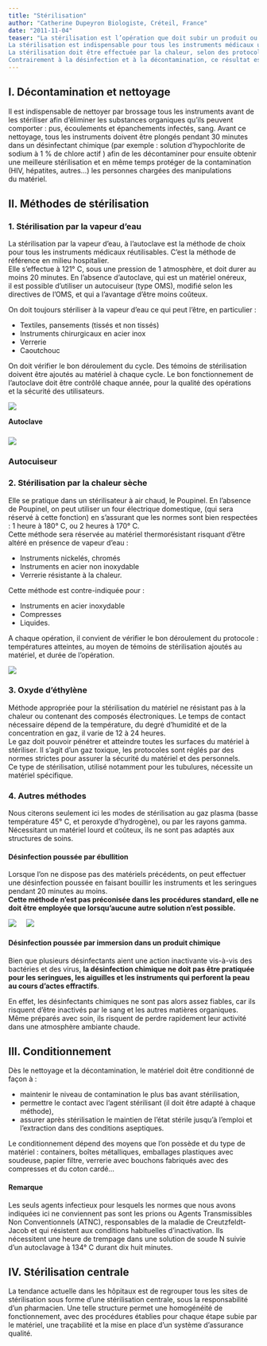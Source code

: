 ```yaml
---
title: "Stérilisation"
author: "Catherine Dupeyron Biologiste, Créteil, France"
date: "2011-11-04"
teaser: "La stérilisation est l’opération que doit subir un produit ou un objet pour devenir stérile, c’est-à-dire exempt de tous les micro-organismes qu’il contient ou supporte.  
La stérilisation est indispensable pour tous les instruments médicaux utilisés pour des actes où il y a effraction de la peau et des tissus : seringues, aiguilles, matériel chirurgical, matériel de soins dentaires…  
La stérilisation doit être effectuée par la chaleur, selon des protocoles écrits, validés, respectés et contrôlés.  
Contrairement à la désinfection et à la décontamination, ce résultat est durable, à condition que le matériel soit conservé en état de stérilité."
---
```


## I. Décontamination et nettoyage

Il est indispensable de nettoyer par brossage tous les instruments avant de les stériliser afin d’éliminer les substances organiques qu’ils peuvent comporter : pus, écoulements et épanchements infectés, sang. Avant ce nettoyage, tous les instruments doivent être plongés pendant 30 minutes dans un désinfectant chimique (par exemple : solution d’hypochlorite de sodium à 1 % de chlore actif ) afin de les décontaminer pour ensuite obtenir une meilleure stérilisation et en même temps protéger de la contamination (HIV, hépatites, autres…) les personnes chargées des manipulations  
du matériel.

## II. Méthodes de stérilisation

### 1. Stérilisation par la vapeur d’eau

La stérilisation par la vapeur d’eau, à l’autoclave est la méthode de choix pour tous les instruments médicaux réutilisables. C’est la méthode de référence en milieu hospitalier.  
Elle s’effectue à 121° C, sous une pression de 1 atmosphère, et doit durer au moins 20 minutes. En l’absence d’autoclave, qui est un matériel onéreux,  
il est possible d’utiliser un autocuiseur (type OMS), modifié selon les directives de l’OMS, et qui a l’avantage d’être moins coûteux.

On doit toujours stériliser à la vapeur d’eau ce qui peut l’être, en particulier :

*   Textiles, pansements (tissés et non tissés)
*   Instruments chirurgicaux en acier inox
*   Verrerie
*   Caoutchouc

On doit vérifier le bon déroulement du cycle. Des témoins de stérilisation doivent être ajoutés au matériel à chaque cycle. Le bon fonctionnement de l’autoclave doit être contrôlé chaque année, pour la qualité des opérations et la sécurité des utilisateurs.


![](autoclave.jpg)


**Autoclave**

### 
![](autocuiseur.jpg)


### Autocuiseur

### 2. Stérilisation par la chaleur sèche

Elle se pratique dans un stérilisateur à air chaud, le Poupinel. En l’absence de Poupinel, on peut utiliser un four électrique domestique, (qui sera réservé à cette fonction) en s’assurant que les normes sont bien respectées : 1 heure à 180° C, ou 2 heures à 170° C.  
Cette méthode sera réservée au matériel thermorésistant risquant d’être altéré en présence de vapeur d’eau :

*   Instruments nickelés, chromés
*   Instruments en acier non inoxydable
*   Verrerie résistante à la chaleur.

Cette méthode est contre-indiquée pour :

*   Instruments en acier inoxydable
*   Compresses
*   Liquides.

A chaque opération, il convient de vérifier le bon déroulement du protocole : températures atteintes, au moyen de témoins de stérilisation ajoutés au matériel, et durée de l’opération.


![](poupinel.jpg)


### 3. Oxyde d’éthylène

Méthode appropriée pour la stérilisation du matériel ne résistant pas à la chaleur ou contenant des composés électroniques. Le temps de contact nécessaire dépend de la température, du degré d’humidité et de la concentration en gaz, il varie de 12 à 24 heures.  
Le gaz doit pouvoir pénétrer et atteindre toutes les surfaces du matériel à stériliser. Il s’agit d’un gaz toxique, les protocoles sont réglés par des normes strictes pour assurer la sécurité du matériel et des personnels.  
Ce type de stérilisation, utilisé notamment pour les tubulures, nécessite un matériel spécifique.

### 4. Autres méthodes

Nous citerons seulement ici les modes de stérilisation au gaz plasma (basse température 45° C, et peroxyde d’hydrogène), ou par les rayons gamma. Nécessitant un matériel lourd et coûteux, ils ne sont pas adaptés aux structures de soins.

#### Désinfection poussée par ébullition

Lorsque l’on ne dispose pas des matériels précédents, on peut effectuer une désinfection poussée en faisant bouillir les instruments et les seringues pendant 20 minutes au moins.  
**Cette méthode n’est pas préconisée dans les procédures standard, elle ne doit être employée que lorsqu’aucune autre solution n’est possible.**


![](bullition-1.jpg)
    
![](bullition-2.jpg)


#### Désinfection poussée par immersion dans un produit chimique

Bien que plusieurs désinfectants aient une action inactivante vis-à-vis des bactéries et des virus, **la désinfection chimique ne doit pas être pratiquée pour les seringues, les aiguilles et les instruments qui perforent la peau au cours d’actes effractifs**.

En effet, les désinfectants chimiques ne sont pas alors assez fiables, car ils risquent d’être inactivés par le sang et les autres matières organiques. Même préparés avec soin, ils risquent de perdre rapidement leur activité dans une atmosphère ambiante chaude.

## III. Conditionnement

Dès le nettoyage et la décontamination, le matériel doit être conditionné de façon à :

*   maintenir le niveau de contamination le plus bas avant stérilisation,
*   permettre le contact avec l’agent stérilisant (il doit être adapté à chaque méthode),
*   assurer après stérilisation le maintien de l’état stérile jusqu’à l’emploi et l’extraction dans des conditions aseptiques.

Le conditionnement dépend des moyens que l’on possède et du type de matériel : containers, boîtes métalliques, emballages plastiques avec soudeuse, papier filtre, verrerie avec bouchons fabriqués avec des compresses et du coton cardé…

#### Remarque

Les seuls agents infectieux pour lesquels les normes que nous avons indiquées ici ne conviennent pas sont les prions ou Agents Transmissibles Non Conventionnels (ATNC), responsables de la maladie de Creutzfeldt-Jacob et qui résistent aux conditions habituelles d’inactivation. Ils nécessitent une heure de trempage dans une solution de soude N suivie d’un autoclavage à 134° C durant dix huit minutes.

## IV. Stérilisation centrale

La tendance actuelle dans les hôpitaux est de regrouper tous les sites de stérilisation sous forme d’une stérilisation centrale, sous la responsabilité d’un pharmacien. Une telle structure permet une homogénéité de fonctionnement, avec des procédures établies pour chaque étape subie par le matériel, une traçabilité et la mise en place d’un système d’assurance qualité.